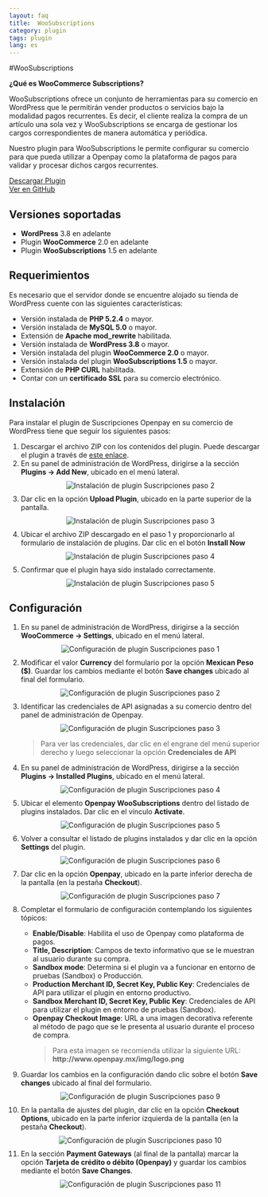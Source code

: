 ```yaml
---
layout: faq
title:  WooSubscriptions
category: plugin 
tags: plugin
lang: es
---
```


#WooSubscriptions

**¿Qué es WooCommerce Subscriptions?**

WooSubscriptions ofrece un conjunto de herramientas para su comercio en WordPress que le permitirán vender productos o servicios bajo la modalidad pagos recurrentes. Es decir, el cliente realiza la compra de un artículo una sola vez y WooSubscriptions se encarga de gestionar los cargos correspondientes de manera automática y periódica.

Nuestro plugin para WooSubscriptions le permite configurar su comercio para que pueda utilizar a Openpay como la plataforma de pagos para validar y procesar dichos cargos recurrentes.

<div class="boton-grp boton-plugin">
<div class="blu-boton"><a href="https://github.com/open-pay/openpay-woosubscriptions/archive/master.zip">Descargar Plugin</a></div>
<div class="blu-boton"><a href="https://github.com/open-pay/openpay-woosubscriptions">Ver en GitHub</a></div>
</div>

Versiones soportadas
----------

* **WordPress** 3.8 en adelante
* Plugin **WooCommerce** 2.0 en adelante
* Plugin **WooSubscriptions** 1.5 en adelante

Requerimientos
----------

Es necesario que el servidor donde se encuentre alojado su tienda de WordPress cuente con las siguientes características:

* Versión instalada de **PHP 5.2.4** o mayor.
* Versión instalada de **MySQL 5.0** o mayor.
* Extensión de **Apache mod_rewrite** habilitada.
* Versión instalada de **WordPress 3.8** o mayor.
* Versión instalada del plugin **WooCommerce 2.0** o mayor.
* Versión instalada del plugin **WooSubscriptions 1.5** o mayor.
* Extensión de **PHP CURL** habilitada.
* Contar con un **certificado SSL** para su comercio electrónico.

Instalación
----------

Para instalar el plugin de Suscripciones Openpay en su comercio de WordPress tiene que seguir los siguientes pasos:

<ol>
<li>Descargar el archivo ZIP con los contenidos del plugin. Puede descargar el plugin a través de <a href="https://github.com/open-pay/openpay-woosubscriptions/archive/master.zip">este enlace</a>.</li>
<li>En su panel de administración de WordPress, dirigirse a la sección <strong>Plugins -> Add New</strong>, ubicado en el menú lateral.</li>
<center style="margin:10px 0;"><img src="/img/plugins/subscriptions_install_01.png" alt="Instalación de plugin Suscripciones paso 2" title="Paso 2"></center>
<li>Dar clic en la opción <strong>Upload Plugin</strong>, ubicado en la parte superior de la pantalla.</li>
<center style="margin:10px 0;"><img src="/img/plugins/subscriptions_install_02.png" alt="Instalación de plugin Suscripciones paso 3" title="Paso 3"></center>
<li>Ubicar el archivo ZIP descargado en el paso 1 y proporcionarlo al formulario de instalación de plugins. Dar clic en el botón <strong>Install Now</strong></li>
<center style="margin:10px 0;"><img src="/img/plugins/subscriptions_install_03.png" alt="Instalación de plugin Suscripciones paso 4" title="Paso 4"></center>
<li>Confirmar que el plugin haya sido instalado correctamente.</li>
<center style="margin:10px 0;"><img src="/img/plugins/subscriptions_install_04.png" alt="Instalación de plugin Suscripciones paso 5" title="Paso 5"></center>
</ol>

Configuración
----------

<ol>
<li>En su panel de administración de WordPress, dirigirse a la sección <strong>WooCommerce -> Settings</strong>, ubicado en el menú lateral.</li>
<center style="margin:10px 0;"><img src="/img/plugins/subscriptions_config_01.png" alt="Configuración de plugin Suscripciones paso 1" title="Paso 1"></center>
<li>Modificar el valor <strong>Currency</strong> del formulario por la opción <strong>Mexican Peso ($)</strong>. Guardar los cambios mediante el botón <strong>Save changes</strong> ubicado al final del formulario.</li>
<center style="margin:10px 0;"><img src="/img/plugins/subscriptions_config_02.png" alt="Configuración de plugin Suscripciones paso 2" title="Paso 2"></center>
<li>Identificar las credenciales de API asignadas a su comercio dentro del panel de administración de Openpay.</li>
<center style="margin:10px 0;"><img src="/img/plugins/prestashop_config_01.png" alt="Configuración de plugin Suscripciones paso 3" title="Paso 3"></center>
<blockquote>
<p>Para ver las credenciales, dar clic en el engrane del menú superior derecho y luego seleccionar la opción <strong>Credenciales de API</strong></p>
</blockquote>
<li>En su panel de administración de WordPress, dirigirse a la sección <strong>Plugins -> Installed Plugins</strong>, ubicado en el menú lateral.</li>
<center style="margin:10px 0;"><img src="/img/plugins/subscriptions_config_03.png" alt="Configuración de plugin Suscripciones paso 4" title="Paso 4"></center>
<li>Ubicar el elemento <strong>Openpay WooSubscriptions</strong> dentro del listado de plugins instalados. Dar clic en el vínculo <strong>Activate</strong>.</li>
<center style="margin:10px 0;"><img src="/img/plugins/subscriptions_config_04.png" alt="Configuración de plugin Suscripciones paso 5" title="Paso 5"></center>
<li>Volver a consultar el listado de plugins instalados y dar clic en la opción <strong>Settings</strong> del plugin.</li>
<center style="margin:10px 0;"><img src="/img/plugins/subscriptions_config_05.png" alt="Configuración de plugin Suscripciones paso 6" title="Paso 6"></center>
<li>Dar clic en la opción <strong>Openpay</strong>, ubicado en la parte inferior derecha de la pantalla (en la pestaña <strong>Checkout</strong>).</li>
<center style="margin:10px 0;"><img src="/img/plugins/subscriptions_config_06.png" alt="Configuración de plugin Suscripciones paso 7" title="Paso 7"></center>
<li>Completar el formulario de configuración contemplando los siguientes tópicos:</li>
<ul>
<li><strong>Enable/Disable</strong>: Habilita el uso de Openpay como plataforma de pagos.</li>
<li><strong>Title, Description</strong>: Campos de texto informativo que se le muestran al usuario durante su compra.</li>
<li><strong>Sandbox mode</strong>: Determina si el plugin va a funcionar en entorno de pruebas (Sandbox) o Producción.</li>
<li><strong>Production Merchant ID, Secret Key, Public Key</strong>: Credenciales de API para utilizar el plugin en entorno productivo.</li>
<li><strong>Sandbox Merchant ID, Secret Key, Public Key</strong>: Credenciales de API para utilizar el plugin en entorno de pruebas (Sandbox).</li>
<li><strong>Openpay Checkout Image</strong>: URL a una imagen decorativa referente al método de pago que se le presenta al usuario durante el proceso de compra.</li>
<blockquote>
<p>Para esta imagen se recomienda utilizar la siguiente URL: <strong>http://www.openpay.mx/img/logo.png</strong></p>
</blockquote>
</ul>
<li>Guardar los cambios en la configuración dando clic sobre el botón <strong>Save changes</strong> ubicado al final del formulario.</li>
<center style="margin:10px 0;"><img src="/img/plugins/subscriptions_config_07.png" alt="Configuración de plugin Suscripciones paso 9" title="Paso 9"></center>
<li>En la pantalla de ajustes del plugin, dar clic en la opción <strong>Checkout Options</strong>, ubicado en la parte inferior izquierda de la pantalla (en la pestaña <strong>Checkout</strong>).</li>
<center style="margin:10px 0;"><img src="/img/plugins/subscriptions_config_08.png" alt="Configuración de plugin Suscripciones paso 10" title="Paso 10"></center>
<li>En la sección <strong>Payment Gateways</strong> (al final de la pantalla) marcar la opción <strong>Tarjeta de crédito o débito (Openpay)</strong> y guardar los cambios mediante el botón <strong>Save Changes</strong>.</li>
<center style="margin:10px 0;"><img src="/img/plugins/subscriptions_config_09.png" alt="Configuración de plugin Suscripciones paso 11" title="Paso 11"></center>
</ol>
